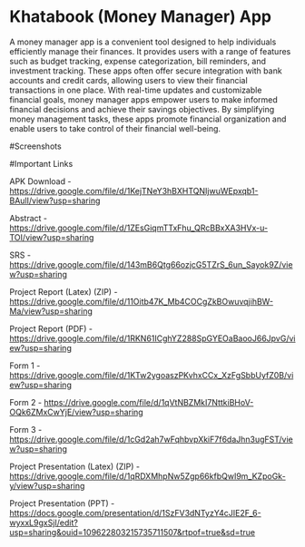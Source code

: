 # Khatabook (Money Manager) App


A money manager app is a convenient tool designed to help individuals efficiently manage their finances. It provides users with a range of features such as budget tracking, expense categorization, bill reminders, and investment tracking. These apps often offer secure integration with bank accounts and credit cards, allowing users to view their financial transactions in one place. With real-time updates and customizable financial goals, money manager apps empower users to make informed financial decisions and achieve their savings objectives. By simplifying money management tasks, these apps promote financial organization and enable users to take control of their financial well-being.





#Screenshots





#Important Links





APK Download - https://drive.google.com/file/d/1KejTNeY3hBXHTQNIjwuWEpxqb1-BAulI/view?usp=sharing




Abstract - https://drive.google.com/file/d/1ZEsGiqmTTxFhu_QRcBBxXA3HVx-u-TOI/view?usp=sharing




SRS - https://drive.google.com/file/d/143mB6Qtg66ozjcG5TZrS_6un_Sayok9Z/view?usp=sharing




Project Report (Latex) (ZIP) - https://drive.google.com/file/d/11Oitb47K_Mb4COCgZkBOwuvqjihBW-Ma/view?usp=sharing




Project Report (PDF) - https://drive.google.com/file/d/1RKN61ICghYZ288SpGYEOaBaooJ66JpvG/view?usp=sharing




Form 1 - https://drive.google.com/file/d/1KTw2ygoaszPKvhxCCx_XzFgSbbUyfZ0B/view?usp=sharing




Form 2 - https://drive.google.com/file/d/1qVtNBZMkI7NttkiBHoV-OQk6ZMxCwYjE/view?usp=sharing





Form 3 - https://drive.google.com/file/d/1cGd2ah7wFqhbvpXkiF7f6daJhn3ugFST/view?usp=sharing




Project Presentation (Latex) (ZIP) - https://drive.google.com/file/d/1qRDXMhpNw5Zgp66kfbQwI9m_KZpoGk-y/view?usp=sharing




Project Presentation (PPT) - https://docs.google.com/presentation/d/1SzFV3dNTyzY4cJIE2F_6-wyxxL9gxSjI/edit?usp=sharing&ouid=109622803215735711507&rtpof=true&sd=true
